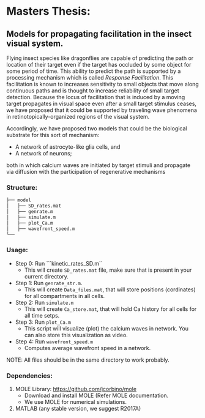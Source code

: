 # Masters Thesis: 
## Models for propagating facilitation in the insect visual system.

Flying insect species like dragonflies are capable of predicting the path or location of their target even if the target has occluded by some object for some period of time. This ability to predict the path is supported by a processing mechanism which is called *Response Facilitation*. This facilitation is known to increases sensitivity to small objects that move along continuous paths and is thought to increase reliability of small target detection. Because the locus of facilitation that is induced by a moving target propagates in visual space even after a small target stimulus ceases, we have proposed that it could be supported by traveling wave phenomena in retinotopically-organized regions of the visual system. 

Accordingly, we have proposed two models that could be the biological substrate for this sort of mechanism: 
- A network of astrocyte-like glia cells, and 
- A network of neurons; 

both in which calcium waves are initiated by target stimuli and propagate via diffusion with the participation of regenerative mechanisms

### Structure: 
```bash
├── model
│   ├── SD_rates.mat
│   ├── genrate.m
│   ├── simulate.m
│   ├── plot_Ca.m
│   ├── wavefront_speed.m
└── 
```

### Usage:
- Step 0: Run ```kinetic_rates_SD.m``
  - This will create ```SD_rates.mat``` file, make sure that is present in your current directory.
- Step 1: Run ```genrate_str.m```.
  - This will create ```Data_files.mat```, that will store positions (cordinates) for all compartments in all cells.
- Step 2: Run ```simulate.m``` 
  - This will create ```Ca_store.mat```, that will hold Ca history for all cells for all time setps.
- Step 3: Run ```plot_Ca.m``` 
  - This script will visualize (plot) the calcium waves in network. You can also store this visualization as video.
- Step 4: Run ```wavefront_speed.m``` 
  - Computes average wavefront speed in a network.
  
NOTE: All files should be in the same directory to work probably. 

### Dependencies:
1. MOLE Library: https://github.com/jcorbino/mole
   - Download and install MOLE (Refer MOLE documentation.
   - We use MOLE for numerical simulations.
2. MATLAB (any stable version, we suggest R2017A)

